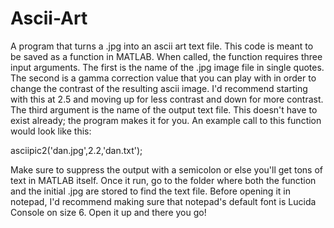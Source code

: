 Ascii-Art
=========

A program that turns a .jpg into an ascii art text file.  This code is meant to be saved as a function in MATLAB.  When called, the function requires three input arguments.  The first is the name of the .jpg image file in single quotes.  The second is a gamma correction value that you can play with in order to change the contrast of the resulting ascii image.  I'd recommend starting with this at 2.5 and moving up for less contrast and down for more contrast.  The third argument is the name of the output text file.  This doesn't have to exist already; the program makes it for you.  An example call to this function would look like this:

asciipic2('dan.jpg',2.2,'dan.txt');

Make sure to suppress the output with a semicolon or else you'll get tons of text in MATLAB itself.  Once it run, go to the folder where both the function and the initial .jpg are stored to find the text file.  Before opening it in notepad, I'd recommend making sure that notepad's default font is Lucida Console on size 6.  Open it up and there you go!
